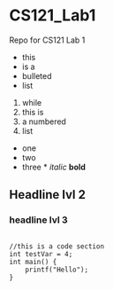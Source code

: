# CS121_Lab1
Repo for CS121 Lab 1

- this
- is a
- bulleted
- list

1. while
2. this is
3. a numbered
4. list

* one
* two
* three *
    *italic*
    **bold**

## Headline lvl 2

### headline lvl 3

```

//this is a code section
int testVar = 4;
int main() {
	printf("Hello");
}

```